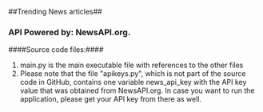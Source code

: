 ##Trending News articles##

### API Powered by: NewsAPI.org. ###

####Source code files:####
1. main.py is the main executable file with references to the other files
2. Please note that the file "apikeys.py", which is not part of the source code in GitHub, contains one variable news_api_key with the API key value that was obtained from NewsAPI.org. In case you want to run the application, please get your API key from there as well.
